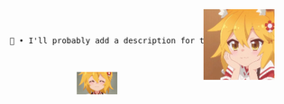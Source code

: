 <div align="center">
<img src="https://raw.githubusercontent.com/flufich/flufich/master/assets/senko.jpg" width="25%" align="right" />
<br><br>
<pre>
    🦊 • I'll probably add a description for the profile, but that will be sometime later)) 
</pre>
<br><br>
<img src="https://raw.githubusercontent.com/flufich/flufich/master/assets/senko.gif" height="40" />
<br><br>
</div>